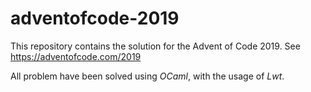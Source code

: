 # adventofcode-2019

This repository contains the solution for the Advent of Code 2019. See https://adventofcode.com/2019

All problem have been solved using *OCaml*, with the usage of *Lwt*.
